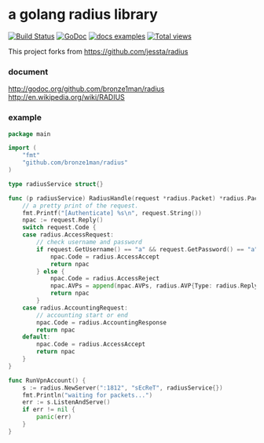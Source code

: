 a golang radius library
=============================
[![Build Status](https://travis-ci.org/bronze1man/radius.svg)](https://travis-ci.org/bronze1man/radius)
[![GoDoc](https://godoc.org/github.com/bronze1man/radius?status.svg)](https://godoc.org/github.com/bronze1man/radius)
[![docs examples](https://sourcegraph.com/api/repos/github.com/bronze1man/radius/badges/docs-examples.png)](https://sourcegraph.com/github.com/bronze1man/radius)
[![Total views](https://sourcegraph.com/api/repos/github.com/bronze1man/radius/counters/views.png)](https://sourcegraph.com/github.com/bronze1man/radius)

This project forks from https://github.com/jessta/radius

### document
http://godoc.org/github.com/bronze1man/radius
http://en.wikipedia.org/wiki/RADIUS


### example
```go
package main

import (
	"fmt"
	"github.com/bronze1man/radius"
)

type radiusService struct{}

func (p radiusService) RadiusHandle(request *radius.Packet) *radius.Packet {
    // a pretty print of the request.
	fmt.Printf("[Authenticate] %s\n", request.String())
	npac := request.Reply()
	switch request.Code {
	case radius.AccessRequest:
	    // check username and password
		if request.GetUsername() == "a" && request.GetPassword() == "a" {
			npac.Code = radius.AccessAccept
			return npac
		} else {
			npac.Code = radius.AccessReject
			npac.AVPs = append(npac.AVPs, radius.AVP{Type: radius.ReplyMessage, Value: []byte("you dick!")})
			return npac
		}
	case radius.AccountingRequest:
	    // accounting start or end
		npac.Code = radius.AccountingResponse
		return npac
	default:
		npac.Code = radius.AccessAccept
		return npac
	}
}

func RunVpnAccount() {
	s := radius.NewServer(":1812", "sEcReT", radiusService{})
	fmt.Println("waiting for packets...")
	err := s.ListenAndServe()
	if err != nil {
		panic(err)
	}
}
```


